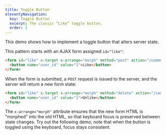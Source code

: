 ```yaml
---
title: Toggle Button
eleventyNavigation:
  key: Toggle Button
  excerpt: The classic “Like” toggle button.
  order: 1
---
```


This demo shows how to implement a toggle button that alters server state.

This pattern starts with an AJAX form assigned `id="like"`:

```html
<form id="like" x-target x-arrange="morph" method="post" action="/comments/1/like">
  <button name="user_id" value="1">Like</button>
</form>
```

When the form is submitted, a `POST` request is issued to the server, and the server will return a new form state:

```html
<form id="like" x-target x-arrange="morph" method="delete" action="/comments/1/like">
  <button name="user_id" value="1">Unlike</button>
</form>
```

The `x-arrange="morph"` attribute ensures that the new form HTML is "morphed" into the old HTML, so that keyboard focus is preserved between state changes. Try out the following demo, note that when the button is toggled using the keyboard, focus stays consistent:

<script type="module">
window.route('GET', '/comments', () => view(false))
window.route('POST', '/comments/1/like', () => view(true))
window.route('DELETE', '/comments/1/like', () => view(false))

window.example('/comments')

function view(liked) {
  return `<form id="like" x-target x-arrange="morph" method="${liked ? 'delete' : 'post'}" action="/comments/1/like">
<button name="user_id" value="1">${liked ? 'Unlike' : 'Like'}</button>
</form>`
}
</script>
